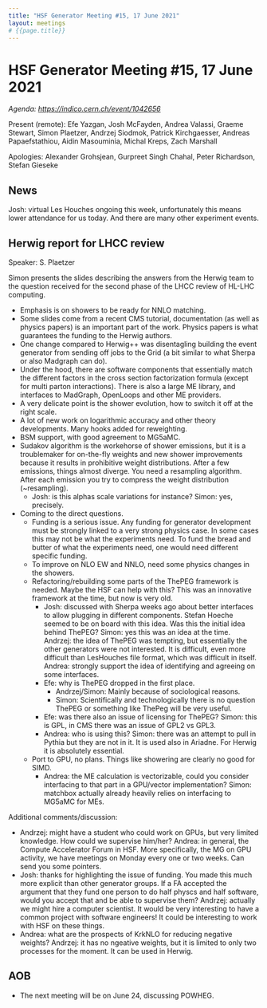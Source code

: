 ```yaml
---
title: "HSF Generator Meeting #15, 17 June 2021"
layout: meetings
# {{page.title}}
---
```

# HSF Generator Meeting #15, 17 June 2021

*Agenda: <https://indico.cern.ch/event/1042656>*

Present (remote): Efe Yazgan, Josh McFayden, Andrea Valassi, Graeme Stewart, Simon Plaetzer, Andrzej Siodmok, Patrick Kirchgaesser, Andreas Papaefstathiou, Aidin Masouminia, Michal Kreps, Zach Marshall

Apologies: Alexander Grohsjean, Gurpreet Singh Chahal, Peter Richardson, Stefan Gieseke

## News

Josh: virtual Les Houches ongoing this week, unfortunately this means lower attendance for us today. And there are many other experiment events.

## Herwig report for LHCC review 
Speaker: S. Plaetzer

Simon presents the slides describing the answers from the Herwig team to the question received for the second phase of the LHCC review of HL-LHC computing.
- Emphasis is on showers to be ready for NNLO matching.
- Some slides come from a recent CMS tutorial, documentation (as well as physics papers) is an important part of the work. Physics papers is what guarantees the funding to the Herwig authors.
- One change compared to Herwig++ was disentagling building the event generator from sending off jobs to the Grid (a bit similar to what Sherpa or also Madgraph can do).
- Under the hood, there are software components that essentially match the different factors in the cross section factorization formula (except for multi parton interactions). There is also a large ME library, and interfaces to MadGraph, OpenLoops and other ME providers.
- A very delicate point is the shower evolution, how to switch it off at the right scale.
- A lot of new work on logarithmic accuracy and other theory developments. Many hooks added for reweighting.
- BSM support, with good agreement to MG5aMC.
- Sudakov algorithm is the workehorse of shower emissions, but it is a troublemaker for on-the-fly weights and new shower improvements because it results in prohibitive weight distributions. After a few emissions, things almost diverge. You need a resampling algorithm. After each emission you try to compress the weight distribution (~resampling).
    - Josh: is this alphas scale variations for instance? Simon: yes, precisely.
- Coming to the direct questions. 
    - Funding is a serious issue. Any funding for generator development must be strongly linked to a very strong physics case. In some cases this may not be what the experiments need. To fund the bread and butter of what the experiments need, one would need different specific funding.
    - To improve on NLO EW and NNLO, need some physics changes in the showers.
    - Refactoring/rebuilding some parts of the ThePEG framework is needed. Maybe the HSF can help with this? This was an innovative framework at the time, but now is very old.
        - Josh: discussed with Sherpa weeks ago about better interfaces to allow plugging in different components. Stefan Hoeche seemed to be on board with this idea. Was this the initial idea behind ThePEG? Simon: yes this was an idea at the time. Andrzej: the idea of ThePEG was tempting, but essentially the other generators were not interested. It is difficult, even more difficult than LesHouches file format, which was difficult in itself. Andrea: strongly support the idea of identifying and agreeing on some interfaces.
        - Efe: why is ThePEG dropped in the first place.
            - Andrzej/Simon: Mainly because of sociological reasons. 
            - Simon: Scientifically and technologically there is no question ThePEG or something like ThePeg will be very useful. 
        - Efe: was there also an issue of licensing for ThePEG? Simon: this is GPL, in CMS there was an issue of GPL2 vs GPL3.
        - Andrea: who is using this? Simon: there was an attempt to pull in Pythia but they are not in it. It is used also in Ariadne. For Herwig it is absolutely essential.
    - Port to GPU, no plans. Things like showering are clearly no good for SIMD. 
        - Andrea: the ME calculation is vectorizable, could you consider interfacing to that part in a GPU/vector implementation? Simon: matchbox actually already heavily relies on interfacing to MG5aMC for MEs.

Additional comments/discussion:
- Andrzej: might have a student who could work on GPUs, but very limited knowledge. How could we supervise him/her? Andrea: in general, the Compute Accelerator Forum in HSF.  More specifically, the MG on GPU activity, we have meetings on Monday every one or two weeks. Can send you some pointers.
- Josh: thanks for highlighting the issue of funding. You made this much more explicit than other generator groups. If a FA accepted the argument that they fund one person to do half physcs and half software, would you accept that and be able to supervise them? Andrzej: actually we might hire a computer scientist. It would be very interesting to have a common project with software engineers! It could be interesting to work with HSF on these things.
- Andrea: what are the prospects of KrkNLO for reducing negative weights? Andrzej: it has no ngeative weights, but it is limited to only two processes for the moment. It can be used in Herwig.

## AOB

- The next meeting will be on June 24, discussing POWHEG.
